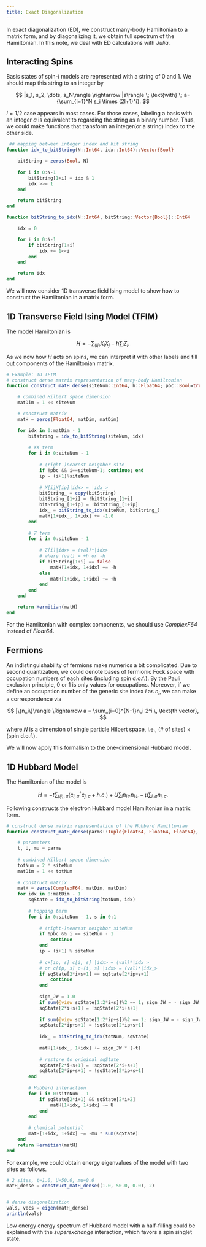 ```yaml
---
title: Exact Diagonalization
---
```

In exact diagonalization (ED), we construct many-body Hamiltonian to a matrix form, and by diagonalizing it, we obtain full spectrum of the Hamiltonian. In this note, we deal with ED calculations with *Julia*. 
## Interacting Spins

Basis states of spin-$l$ models are represented with a string of 0 and 1. We should map this string to an integer by

$$
 |s_1, s_2, \dots, s_N\rangle \rightarrow |a\rangle \;
 \text{with} \; a={\sum_{i=1}^N s_i \times (2l+1)^i}.
$$

$l=1/2$ case appears in most cases. For those cases, labeling a basis with an integer $a$ is equivalent to regarding the string as a binary number. Thus, we could make functions that transform an integer(or a string) index to the other side.

```jl
 ## mapping between integer index and bit string
function idx_to_bitString(N::Int64, idx::Int64)::Vector{Bool}

	bitString = zeros(Bool, N)
	
	for i in 0:N-1
		bitString[1+i] = idx & 1
		idx >>= 1
	end

	return bitString
end

function bitString_to_idx(N::Int64, bitString::Vector{Bool})::Int64

	idx = 0

	for i in 0:N-1
		if bitString[1+i]
			idx += 1<<i
		end
	end

	return idx
end
```

We will now consider 1D transverse field Ising model to show how to construct the Hamiltonian in a matrix form.
## 1D Transverse Field Ising Model (TFIM)

The model Hamiltonian is

$$H = -{\sum_{\langle ij\rangle} X_iX_j} - h{\sum_{i}Z_i}.$$

As we now how $H$ acts on spins, we can interpret it with other labels and fill out components of the Hamiltonian matrix.

```jl
# Example: 1D TFIM
# construct dense matrix representation of many-body Hamiltonian
function construct_matH_dense(siteNum::Int64, h::Float64; pbc::Bool=true)::Hermitian{Matrix{Float64}}

	# combined Hilbert space dimension
	matDim = 1 << siteNum

	# construct matrix
	matH = zeros(Float64, matDim, matDim)

	for idx in 0:matDim - 1
		bitstring = idx_to_bitString(siteNum, idx)
		
		# XX term
		for i in 0:siteNum - 1
		
			# (right-)nearest neighbor site
			if !pbc && i==siteNum-1; continue; end
			ip = (i+1)%siteNum
			
			# X[i]X[ip]|idx> = |idx_>
			bitString_ = copy(bitString)
			bitString_[1+i] = !bitString_[1+i]
			bitString_[1+ip] = !bitString_[1+ip]
			idx_ = bitString_to_idx(siteNum, bitString_)
			matH[1+idx_, 1+idx] += -1.0
		end
		
		# Z term
		for i in 0:siteNum - 1
			
			# Z[i]|idx> = (val)*|idx>
			# where (val) = +h or -h
			if bitString[1+i] == false
				matH[1+idx, 1+idx] += -h
			else
				matH[1+idx, 1+idx] += +h
			end
		end
	end

	return Hermitian(matH)
end
```

For the Hamiltonian with complex components, we should use *ComplexF64* instead of *Float64*.

## Fermions

An indistinguishability of fermions make numerics a bit complicated. Due to second quantization, we could denote bases of fermionic Fock space with occupation numbers of each sites (including spin d.o.f.). By the Pauli exclusion principle, 0 or 1 is only values for occupations. Moreover, if we define an occupation number of the generic site index $i$ as $n_i$, we can make a correspondence via

$$
|\{n_i\}\rangle \Rightarrow a = \sum_{i=0}^{N-1}n_i 2^i \, \text{th vector},
$$

where $N$ is a dimension of single particle Hilbert space, i.e., (# of sites) $\times$ (spin d.o.f.).

We will now apply this formalism to the one-dimensional Hubbard model.

## 1D Hubbard Model

The Hamiltonian of the model is

$$
H = -t\sum_{\langle i j \rangle, \sigma} \left( c_{i, \sigma}^\dagger c_{j, \sigma} + h.c. \right) + U \sum_i n_{i\uparrow} n_{i\downarrow} - \mu \sum_{i, \sigma} n_{i, \sigma}.
$$

Following constructs the electron Hubbard model Hamiltonian in a matrix form.
```jl
# construct dense matrix representation of the Hubbard Hamiltonian
function construct_matH_dense(parms::Tuple{Float64, Float64, Float64}, siteNum::Int64 ; pbc::Bool= false)::Hermitian{ComplexF64, Matrix{ComplexF64}}

	# parameters
	t, U, mu = parms
	
	# combined Hilbert space dimension
	totNum = 2 * siteNum
	matDim = 1 << totNum
	
	# construct matrix
	matH = zeros(ComplexF64, matDim, matDim)
	for idx in 0:matDim - 1
		sqState = idx_to_bitString(totNum, idx)
	  
		# hopping term
		for i in 0:siteNum - 1, s in 0:1
			
			# (right-)nearest neighbor siteNum
			if !pbc && i == siteNum - 1
				continue
			end
			ip = (i+1) % siteNum
				
			# c+[ip, s] c[i, s] |idx> = (val)*|idx_>
			# or c[ip, s] c+[i, s] |idx> = (val)*|idx_>
			if sqState[2*i+s+1] == sqState[2*ip+s+1]
				continue
			end
			
			sign_JW = 1.0
			if sum(@view sqState[1:2*i+s])%2 == 1; sign_JW = - sign_JW; end
			sqState[2*i+s+1] = !sqState[2*i+s+1]
			
			if sum(@view sqState[1:2*ip+s])%2 == 1; sign_JW = - sign_JW; end
			sqState[2*ip+s+1] = !sqState[2*ip+s+1]
			
			idx_ = bitString_to_idx(totNum, sqState)
			
			matH[1+idx_, 1+idx] += sign_JW * (-t)
			
			# restore to original sqState
			sqState[2*i+s+1] = !sqState[2*i+s+1]
			sqState[2*ip+s+1] = !sqState[2*ip+s+1]
		end
		
		# Hubbard interaction
		for i in 0:siteNum - 1
			if sqState[2*i+1] && sqState[2*i+2]
				matH[1+idx, 1+idx] += U
			end
		end
		
		# chemical potential
		matH[1+idx, 1+idx] += -mu * sum(sqState)
	end
	return Hermitian(matH)
end
```

For example, we could obtain energy eigenvalues of the model with two sites as follows.

```jl
# 2 sites, t=1.0, U=50.0, mu=0.0
matH_dense = construct_matH_dense((1.0, 50.0, 0.0), 2)


# dense diagonalization
vals, vecs = eigen(matH_dense)
println(vals)
```

Low energy energy spectrum of Hubbard model with a half-filling could be explained with the *superexchange* interaction, which favors a spin singlet state.
